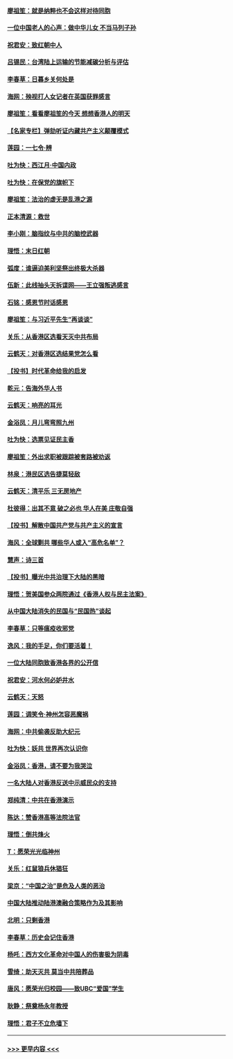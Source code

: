 #### [廖祖笙：就是纳粹也不会这样对待同胞](../pages/nsc993/n11697658.md?t=12040333) 
#### [一位中国老人的心声：做中华儿女 不当马列子孙](../pages/nsc993/n11697525.md?t=12040333) 
#### [祝君安：致红朝中人](../pages/nsc993/n11697518.md?t=12040333) 
#### [吕锡民：台湾陆上运输的节能减碳分析与评估](../pages/nsc993/n11694983.md?t=12040333) 
#### [李春草：日暮乡关何处是](../pages/nsc993/n11694805.md?t=12040333) 
#### [海网：殃视打人女记者在英国获罪感言](../pages/nsc993/n11693832.md?t=12040333) 
#### [廖祖笙：看看廖祖笙的今天 想想香港人的明天](../pages/nsc993/n11693707.md?t=12040333) 
#### [【名家专栏】弹劾听证内藏共产主义颠覆模式](../pages/nsc993/n11693563.md?t=12040333) 
#### [莲园：一七令‧辨](../pages/nsc993/n11692558.md?t=12040333) 
#### [吐为快：西江月·中国内政](../pages/nsc993/n11692071.md?t=12040333) 
#### [吐为快：在保党的旗帜下](../pages/nsc993/n11691188.md?t=12040333) 
#### [廖祖笙：法治的虚无是乱港之源](../pages/nsc993/n11690605.md?t=12040333) 
#### [正本清源：救世](../pages/nsc993/n11689134.md?t=12040333) 
#### [李小刚：脑指纹与中共的脑控武器](../pages/nsc993/n11688900.md?t=12040333) 
#### [理悟：末日红朝](../pages/nsc993/n11688829.md?t=12040333) 
#### [弧度：谁逼迫美利坚祭出终极大杀器](../pages/nsc993/n11688735.md?t=12040333) 
#### [伍新：此线抽头天拆谍网——王立强叛逃感言](../pages/nsc993/n11687981.md?t=12040333) 
#### [石铭：感恩节时话感恩](../pages/nsc993/n11687568.md?t=12040333) 
#### [廖祖笙：与习近平先生“再谈谈”](../pages/nsc993/n11687005.md?t=12040333) 
#### [关乐：从香港区选看天灭中共布局](../pages/nsc993/n11686647.md?t=12040333) 
#### [云鹤天：对香港区选结果党怎么看](../pages/nsc993/n11686216.md?t=12040333) 
#### [【投书】时代革命给我的启发](../pages/nsc993/n11684287.md?t=12040333) 
#### [乾元：告海外华人书](../pages/nsc993/n11684044.md?t=12040333) 
#### [云鹤天：响亮的耳光](../pages/nsc993/n11684254.md?t=12040333) 
#### [金浴凤：月儿弯弯照九州](../pages/nsc993/n11684231.md?t=12040333) 
#### [吐为快：选票见证民主香](../pages/nsc993/n11684206.md?t=12040333) 
#### [廖祖笙：外出求职被跟踪被套路被劝返](../pages/nsc993/n11683874.md?t=12040333) 
#### [林泉：港民区选告捷莫轻敌](../pages/nsc993/n11683930.md?t=12040333) 
#### [云鹤天：清平乐 三无房地产](../pages/nsc993/n11681521.md?t=12040333) 
#### [杜彼得：出其不意 破之必也 华人在美 庄敬自强](../pages/nsc993/n11679554.md?t=12040333) 
#### [【投书】解散中国共产党与共产主义的宣言](../pages/nsc993/n11679177.md?t=12040333) 
#### [海风：全球剿共 哪些华人或入“高危名单”？](../pages/nsc993/n11678617.md?t=12040333) 
#### [慧声：诗三首](../pages/nsc993/n11678848.md?t=12040333) 
#### [【投书】曝光中共治理下大陆的黑暗](../pages/nsc993/n11678674.md?t=12040333) 
#### [理悟：贺美国参众两院通过《香港人权与民主法案》](../pages/nsc993/n11678104.md?t=12040333) 
#### [从中国大陆消失的民国与“民国热”谈起](../pages/nsc993/n11678075.md?t=12040333) 
#### [李春草：只等瘟疫收邪党](../pages/nsc993/n11677308.md?t=12040333) 
#### [逸风：我的手足，你们要活着！](../pages/nsc993/n11676352.md?t=12040333) 
#### [一位大陆同胞致香港各界的公开信](../pages/nsc993/n11675761.md?t=12040333) 
#### [祝君安：河水何必妒井水](../pages/nsc993/n11675746.md?t=12040333) 
#### [云鹤天：天怒](../pages/nsc993/n11675718.md?t=12040333) 
#### [莲园：调笑令‧神州怎容恶魔祸](../pages/nsc993/n11675648.md?t=12040333) 
#### [海网：中共偷袭反助大纪元](../pages/nsc993/n11673515.md?t=12040333) 
#### [吐为快：妖共 世界再次认识你](../pages/nsc993/n11673506.md?t=12040333) 
#### [金浴凤：香港，请不要为我哭泣](../pages/nsc993/n11673248.md?t=12040333) 
#### [一名大陆人对香港反送中示威民众的支持](../pages/nsc993/n11672615.md?t=12040333) 
#### [郑纯清：中共在香港演示](../pages/nsc993/n11670539.md?t=12040333) 
#### [陈达：赞香港高等法院法官](../pages/nsc993/n11669542.md?t=12040333) 
#### [理悟：倒共烽火](../pages/nsc993/n11668844.md?t=12040333) 
#### [T：愿荣光光临神州](../pages/nsc993/n11668421.md?t=12040333) 
#### [关乐：红鼠狼兵休猖狂](../pages/nsc993/n11668378.md?t=12040333) 
#### [梁京：“中国之治”是危及人类的恶治](../pages/nsc993/n11668328.md?t=12040333) 
#### [中国大陆推动陆港澳融合策略作为及其影响](../pages/nsc993/n11668157.md?t=12040333) 
#### [北明：只剩香港](../pages/nsc993/n11668002.md?t=12040333) 
#### [李春草：历史会记住香港](../pages/nsc993/n11667927.md?t=12040333) 
#### [杨吒：西方文化革命对中国人的伤害极为阴毒](../pages/nsc993/n11664521.md?t=12040333) 
#### [雪绮：助天灭共 莫当中共陪葬品](../pages/nsc993/n11662650.md?t=12040333) 
#### [唐风：愿荣光归校园——致UBC“爱国”学生](../pages/nsc993/n11662194.md?t=12040333) 
#### [耿静：祭奠杨永年教授](../pages/nsc993/n11662514.md?t=12040333) 
#### [理悟：君子不立危墙下](../pages/nsc993/n11662172.md?t=12040333) 

----
#### [ >>> 更早内容 <<< ](../indexes/nsc993-earlier.md)
